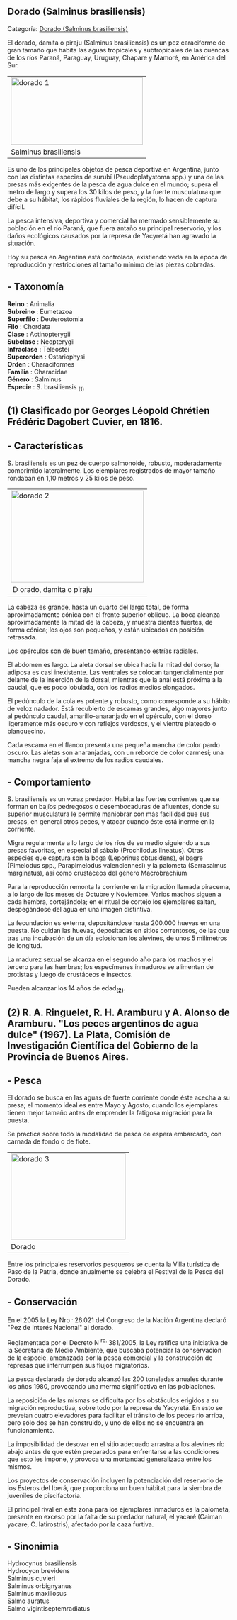 ## Dorado (Salminus brasiliensis)

Categoría: [Dorado (Salminus brasiliensis)](http://descubrircorrientes.com.ar/2012/index.php/2589-geografia/7-zoogeografia/peces/dorado-salminus-brasiliensis)

El dorado, damita o piraju (Salminus brasiliensis) es un pez caraciforme de gran tamaño que habita las aguas tropicales y subtropicales de las cuencas de los ríos Paraná, Paraguay, Uruguay, Chapare y Mamoré, en América del Sur.

<table><tbody><tr><td><img src="http://descubrircorrientes.com.ar/2012/index.php/2589-geografia/7-zoogeografia/peces/images/fotos_de_geografia/dorado%201.jpg" width="298" height="152" alt="dorado 1"></td></tr><tr><td><span><span><span>Salminus brasiliensis</span></span></span></td></tr></tbody></table>

Es uno de los principales objetos de pesca deportiva en Argentina, junto con las distintas especies de surubí (Pseudoplatystoma spp.) y una de las presas más exigentes de la pesca de agua dulce en el mundo; supera el metro de largo y supera los 30 kilos de peso, y la fuerte musculatura que debe a su hábitat, los rápidos fluviales de la región, lo hacen de captura difícil.

La pesca intensiva, deportiva y comercial ha mermado sensiblemente su población en el río Paraná, que fuera antaño su principal reservorio, y los daños ecológicos causados por la represa de Yacyretá han agravado la situación.

Hoy su pesca en Argentina está controlada, existiendo veda en la época de reproducción y restricciones al tamaño mínimo de las piezas cobradas.

## **\- Taxonomía**

**Reino** : Animalia  
**Subreino** : Eumetazoa  
**Superfilo** : Deuterostomia  
**Filo** : Chordata  
**Clase** : Actinopterygii  
**Subclase** : Neopterygii  
**Infraclase** : Teleostei  
**Superorden** : Ostariophysi  
**Orden** : Characiformes  
**Familia** : Characidae  
**Género** : Salminus  
**Especie** : S. brasiliensis <sub><span><span> (1)</span></span></sub>

## **(1)** Clasificado por Georges Léopold Chrétien Frédéric Dagobert Cuvier, en 1816.

## **\- Características**

S. brasiliensis es un pez de cuerpo salmonoide, robusto, moderadamente comprimido lateralmente. Los ejemplares registrados de mayor tamaño rondaban en 1,10 metros y 25 kilos de peso.

<table><tbody><tr><td><img src="http://descubrircorrientes.com.ar/2012/index.php/2589-geografia/7-zoogeografia/peces/images/fotos_de_geografia/dorado%202.jpg" width="300" height="208" alt="dorado 2"></td></tr><tr><td><span>&nbsp;<span><span><span>D </span></span></span><span><span><span>orado, damita o piraju</span></span></span></span></td></tr></tbody></table>

La cabeza es grande, hasta un cuarto del largo total, de forma aproximadamente cónica con el frente superior oblicuo. La boca alcanza aproximadamente la mitad de la cabeza, y muestra dientes fuertes, de forma cónica; los ojos son pequeños, y están ubicados en posición retrasada.

Los opérculos son de buen tamaño, presentando estrías radiales.

El abdomen es largo. La aleta dorsal se ubica hacia la mitad del dorso; la adiposa es casi inexistente. Las ventrales se colocan tangencialmente por delante de la inserción de la dorsal, mientras que la anal está próxima a la caudal, que es poco lobulada, con los radios medios elongados.

El pedúnculo de la cola es potente y robusto, como corresponde a su hábito de veloz nadador. Está recubierto de escamas grandes, algo mayores junto al pedúnculo caudal, amarillo-anaranjado en el opérculo, con el dorso ligeramente más oscuro y con reflejos verdosos, y el vientre plateado o blanquecino.

Cada escama en el flanco presenta una pequeña mancha de color pardo oscuro. Las aletas son anaranjadas, con un reborde de color carmesí; una mancha negra faja el extremo de los radios caudales.

## **\- Comportamiento**

S. brasiliensis es un voraz predador. Habita las fuertes corrientes que se forman en bajíos pedregosos o desembocaduras de afluentes, donde su superior musculatura le permite maniobrar con más facilidad que sus presas, en general otros peces, y atacar cuando éste está inerme en la corriente.

Migra regularmente a lo largo de los ríos de su medio siguiendo a sus presas favoritas, en especial al sábalo (Prochilodus lineatus). Otras especies que captura son la boga (Leporinus obtusidens), el bagre (Pimelodus spp., Parapimelodus valenciennesi) y la palometa (Serrasalmus marginatus), así como crustáceos del género Macrobrachium

Para la reproducción remonta la corriente en la migración llamada piracema, a lo largo de los meses de Octubre y Noviembre. Varios machos siguen a cada hembra, cortejándola; en el ritual de cortejo los ejemplares saltan, despegándose del agua en una imagen distintiva.

La fecundación es externa, depositándose hasta 200.000 huevas en una puesta. No cuidan las huevas, depositadas en sitios correntosos, de las que tras una incubación de un día eclosionan los alevines, de unos 5 milímetros de longitud.

La madurez sexual se alcanza en el segundo año para los machos y el tercero para las hembras; los especímenes inmaduros se alimentan de protistas y luego de crustáceos e insectos.

Pueden alcanzar los 14 años de edad<sub><strong>(2)</strong></sub>.

## **(2)** R. A. Ringuelet, R. H. Aramburu y A. Alonso de Aramburu. "Los peces argentinos de agua dulce" (1967). La Plata, Comisión de Investigación Científica del Gobierno de la Provincia de Buenos Aires.

## **\- Pesca**

El dorado se busca en las aguas de fuerte corriente donde éste acecha a su presa; el momento ideal es entre Mayo y Agosto, cuando los ejemplares tienen mejor tamaño antes de emprender la fatigosa migración para la puesta.

Se practica sobre todo la modalidad de pesca de espera embarcado, con carnada de fondo o de flote.

<table><tbody><tr><td><img src="http://descubrircorrientes.com.ar/2012/index.php/2589-geografia/7-zoogeografia/peces/images/fotos_de_geografia/dorado%203.jpg" width="259" height="194" alt="dorado 3"></td></tr><tr><td><span>Dorado</span></td></tr></tbody></table>

Entre los principales reservorios pesqueros se cuenta la Villa turística de Paso de la Patria, donde anualmente se celebra el Festival de la Pesca del Dorado.

## **\- Conservación**

En el 2005 la Ley Nro <sup><span><span>. </span></span></sup> 26.021 del Congreso de la Nación Argentina declaró "Pez de Interés Nacional" al dorado.

Reglamentada por el Decreto N <sup><span><span>ro. </span></span></sup> 381/2005, la Ley ratifica una iniciativa de la Secretaría de Medio Ambiente, que buscaba potenciar la conservación de la especie, amenazada por la pesca comercial y la construcción de represas que interrumpen sus flujos migratorios.

La pesca declarada de dorado alcanzó las 200 toneladas anuales durante los años 1980, provocando una merma significativa en las poblaciones.

La reposición de las mismas se dificulta por los obstáculos erigidos a su migración reproductiva, sobre todo por la represa de Yacyretá. En esto se preveían cuatro elevadores para facilitar el tránsito de los peces río arriba, pero sólo dos se han construido, y uno de ellos no se encuentra en funcionamiento.

La imposibilidad de desovar en el sitio adecuado arrastra a los alevines río abajo antes de que estén preparados para enfrentarse a las condiciones que esto les impone, y provoca una mortandad generalizada entre los mismos.

Los proyectos de conservación incluyen la potenciación del reservorio de los Esteros del Iberá, que proporciona un buen hábitat para la siembra de juveniles de piscifactoría.

El principal rival en esta zona para los ejemplares inmaduros es la palometa, presente en exceso por la falta de su predador natural, el yacaré (Caiman yacare, C. latirostris), afectado por la caza furtiva.

## **\- Sinonimia**

Hydrocynus brasiliensis  
Hydrocyon brevidens  
Salminus cuvieri  
Salminus orbignyanus  
Salminus maxillosus  
Salmo auratus  
Salmo vigintiseptemradiatus